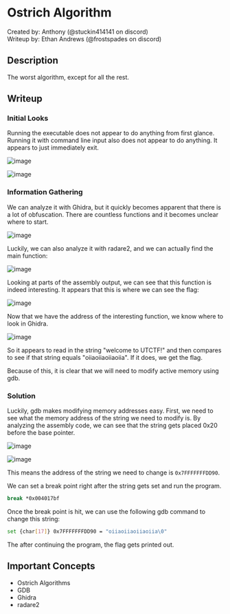 # Ostrich Algorithm
Created by: Anthony (@stuckin414141 on discord)  
Writeup by: Ethan Andrews (@frostspades on discord)

## Description
The worst algorithm, except for all the rest.

## Writeup
### Initial Looks
Running the executable does not appear to do anything from first glance. Running it with command line input also does not appear to do anything. It appears to just immediately exit.

![image](https://github.com/user-attachments/assets/0702af3e-bc7e-4b5b-96c8-479d30aa5b44)

![image](https://github.com/user-attachments/assets/74c65434-acc8-4923-9b7a-9fb48f0271e9)

### Information Gathering

We can analyze it with Ghidra, but it quickly becomes apparent that there is a lot of obfuscation. There are countless functions and it becomes unclear where to start.

![image](https://github.com/user-attachments/assets/08481be2-262a-42a9-a6a0-f4c8bfd9bc3c)

Luckily, we can also analyze it with radare2, and we can actually find the main function:

![image](https://github.com/user-attachments/assets/705806b8-fcdd-4e53-8d6d-01503e110deb)

Looking at parts of the assembly output, we can see that this function is indeed interesting. It appears that this is where we can see the flag:

![image](https://github.com/user-attachments/assets/94bedb78-cfe8-43ae-b8fc-199721c10830)

Now that we have the address of the interesting function, we know where to look in Ghidra.

![image](https://github.com/user-attachments/assets/eb745b20-56d8-4ee5-962f-98e929caba70)

So it appears to read in the string "welcome to UTCTF!" and then compares to see if that string equals "oiiaoiiaoiiaoiia". If it does, we get the flag.

Because of this, it is clear that we will need to modify active memory using gdb.

### Solution

Luckily, gdb makes modifying memory addresses easy. First, we need to see what the memory address of the string we need to modify is. By analyzing the assembly code,
we can see that the string gets placed 0x20 before the base pointer.

![image](https://github.com/user-attachments/assets/8f9cdc71-f462-410d-9af5-46a2dd6934d1)

![image](https://github.com/user-attachments/assets/d78834bf-951f-421f-a1d9-cbe030de7d8d)

This means the address of the string we need to change is `0x7FFFFFFFDD90`.

We can set a break point right after the string gets set and run the program.
```bash
break *0x004017bf
```

Once the break point is hit, we can use the following gdb command to change this string:
```bash
set {char[17]} 0x7FFFFFFFDD90 = "oiiaoiiaoiiaoiia\0"
```

The after continuing the program, the flag gets printed out.

## Important Concepts
- Ostrich Algorithms
- GDB
- Ghidra
- radare2
